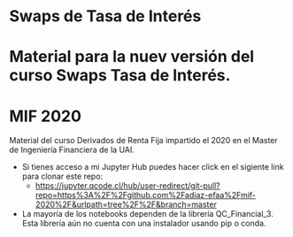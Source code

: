# Swaps de Tasa de Interés
Material para la nuev versión del curso Swaps Tasa de Interés.
=======
# MIF 2020
Material del curso Derivados de Renta Fija impartido el 2020 en el Master de Ingeniería Financiera de la UAI.

- Si tienes acceso a mi Jupyter Hub puedes hacer click en el sigiente link para clonar este repo:
  - https://jupyter.qcode.cl/hub/user-redirect/git-pull?repo=https%3A%2F%2Fgithub.com%2Fadiaz-efaa%2Fmif-2020%2F&urlpath=tree%2F%2F&branch=master
- La mayoría de los notebooks dependen de la librería QC_Financial_3. Esta librería aún no cuenta con una instalador usando pip o conda.
